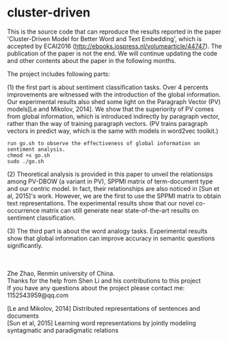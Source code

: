 # cluster-driven
  This is the source code that can reproduce the results reported in the paper 'Cluster-Driven Model for Better Word and Text Embedding', which is accepted by ECAI2016 (http://ebooks.iospress.nl/volumearticle/44747). The publication of the paper is not the end. We will continue updating the code and other contents about the paper in the following months.
  
  
  The project includes following parts:
  
  
  (1)
  the first part is about sentiment classification tasks. Over 4 percents improvements are witnessed with the introduction of the global information. Our experimental results also shed some light on the Paragraph Vector (PV) models[Le and Mikolov, 2014]. We show that the superiority of PV comes from global information, which is introduced indirectly by paragraph vector, rather than the way of training paragraph vectors. (PV trains paragraph vectors in predict way, which is the same with models in word2vec toolkit.)
    
    run go.sh to observe the effectiveness of global information on sentiment analysis.
    chmod +x go.sh
    sudo ./go.sh
  
  
  (2)
  Theoretical analysis is provided in this paper to unveil the relationsips among PV-DBOW (a variant in PV), SPPMI matrix of term-document type and our centric model. In fact, their relationships are also noticed in [Sun et al, 2015]'s work. However, we are the first to use the SPPMI matrix to obtain text representations. The experimental results show that our novel co-occurrence matrix can still generate near state-of-the-art results on sentiment classification.
    
    
  (3)
  The third part is about the word analogy tasks. Experimental results show that global information can improve accuracy in semantic questions significantly.
  
</br>
</br>
Zhe Zhao, Renmin university of China. </br>
Thanks for the help from Shen Li and his contributions to this project </br>
If you have any questions about the project please contact me: 1152543959@qq.com


[Le and Mikolov, 2014]  Distributed representations of sentences and documents </br>
[Sun et al, 2015]  Learning word representations by jointly modeling syntagmatic and paradigmatic relations
  
